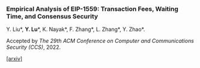 ### Empirical Analysis of EIP-1559: Transaction Fees, Waiting Time, and Consensus Security

Y. Liu\*, **Y. Lu**\*, K. Nayak\*, F. Zhang\*, L. Zhang\*, Y. Zhao\*.

Accepted by *The 29th ACM Conference on Computer and Communications Security (CCS)*, 2022.

[[arxiv]](https://arxiv.org/abs/2201.05574)

